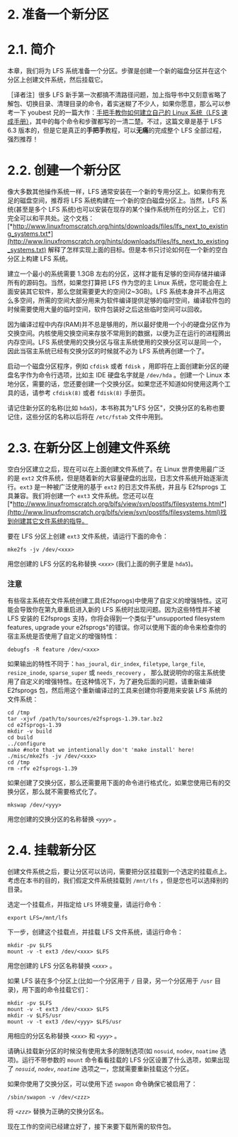 # 2\. 准备一个新分区

# 2.1\. 简介

本章，我们将为 LFS 系统准备一个分区。步骤是创建一个新的磁盘分区并在这个分区上创建文件系统，然后挂载它。

［译者注］很多 LFS 新手第一次都搞不清路径问题，加上指导书中又刻意省略了解包、切换目录、清理目录的命令，着实迷糊了不少人，如果你愿意，那么可以参考一下 youbest 兄的一篇大作：[手把手教你如何建立自己的 Linux 系统（LFS 速成手册）](http://www.linuxsir.org/bbs/thread322894.html)，其中的每个命令和步骤都写的一清二楚。不过，这篇文章是基于 LFS 6.3 版本的，但是它是真正的**手把手**教程，可以**无痛**的完成整个 LFS 全部过程，强烈推荐！

# 2.2\. 创建一个新分区

像大多数其他操作系统一样，LFS 通常安装在一个新的专用分区上。如果你有充足的磁盘空间，推荐将 LFS 系统构建在一个新的空白磁盘分区上。当然，LFS 系统(甚至是多个 LFS 系统)也可以安装在现存的某个操作系统所在的分区上，它们完全可以和平共处。这个文档：[*http://www.linuxfromscratch.org/hints/downloads/files/lfs_next_to_existing_systems.txt*](http://www.linuxfromscratch.org/hints/downloads/files/lfs_next_to_existing_systems.txt) 解释了怎样实现上面的目标。但是本书只讨论如何在一个新的空白分区上构建 LFS 系统。

建立一个最小的系统需要 1.3GB 左右的分区，这样才能有足够的空间存储并编译所有的源码包。当然，如果您打算把 LFS 作为您的主 Linux 系统，您可能会在上面安装其它软件，那么您就需要更大的空间(2~3GB)。LFS 系统本身并不占用这么多空间，所需的空间大部分用来为软件编译提供足够的临时空间，编译软件包的时候需要使用大量的临时空间，软件包装好之后这些临时空间可以回收。

因为编译过程中内存(RAM)并不总是够用的，所以最好使用一个小的硬盘分区作为交换空间。内核使用交换空间来存放不常用到的数据，以便为正在运行的进程腾出内存空间。LFS 系统使用的交换分区与宿主系统使用的交换分区可以是同一个，因此当宿主系统已经有交换分区的时候就不必为 LFS 系统再创建一个了。

启动一个磁盘分区程序，例如 `cfdisk` 或者 `fdisk` ，用即将在上面创建新分区的硬盘名字作为命令行选项，比如主 IDE 硬盘名字就是 `/dev/hda` 。创建一个 Linux 本地分区，需要的话，您还要创建一个交换分区。如果您还不知道如何使用这两个工具的话，请参考 `cfdisk(8)` 或者 `fdisk(8)` 手册页。

请记住新分区的名称(比如 `hda5`)，本书称其为"LFS 分区"，交换分区的名称也要记住，这些分区的名称以后将在 `/etc/fstab` 文件中用到。

# 2.3\. 在新分区上创建文件系统

空白分区建立之后，现在可以在上面创建文件系统了。在 Linux 世界使用最广泛的是 `ext2` 文件系统，但是随着新的大容量硬盘的出现，日志文件系统开始逐渐流行。`ext3` 是一种被广泛使用的基于 `ext2` 的日志文件系统，并且与 E2fsprogs 工具兼容。我们将创建一个 `ext3` 文件系统。您还可以在 [*http://www.linuxfromscratch.org/blfs/view/svn/postlfs/filesystems.html*](http://www.linuxfromscratch.org/blfs/view/svn/postlfs/filesystems.html)找到创建其它文件系统的指导。

要在 LFS 分区上创建 `ext3` 文件系统，请运行下面的命令：

```
mke2fs -jv /dev/<xxx> 
```

用您创建的 LFS 分区的名称替换 *`<xxx>`* (我们上面的例子里是 `hda5`)。

### 注意

有些宿主系统在文件系统创建工具(E2fsprogs)中使用了自定义的增强特性。这可能会导致你在第九章重启进入新的 LFS 系统时出现问题。因为这些特性并不被 LFS 安装的 E2fsprogs 支持，你将会得到一个类似于"unsupported filesystem features, upgrade your e2fsprogs"的错误。你可以使用下面的命令来检查你的宿主系统是否使用了自定义的增强特性：

```
debugfs -R feature /dev/<xxx> 
```

如果输出的特性不同于：`has_joural`, `dir_index`, `filetype`, `large_file`, `resize_inode`, `sparse_super` 或 `needs_recovery` ， 那么就说明你的宿主系统使用了自定义的增强特性。在这种情况下，为了避免后面的问题，请重新编译 E2fsprogs 包，然后用这个重新编译过的工具来创建你将要用来安装 LFS 系统的文件系统：

```
cd /tmp
tar -xjvf /path/to/sources/e2fsprogs-1.39.tar.bz2
cd e2fsprogs-1.39
mkdir -v build
cd build
../configure
make #note that we intentionally don't 'make install' here!
./misc/mke2fs -jv /dev/<xxx>
cd /tmp
rm -rfv e2fsprogs-1.39 
```

如果创建了交换分区，那么还需要用下面的命令进行格式化，如果您使用已有的交换分区，那么就不需要格式化了。

```
mkswap /dev/<yyy> 
```

用您创建的交换分区的名称替换 *`<yyy>`* 。

# 2.4\. 挂载新分区

创建文件系统之后，要让分区可以访问，需要把分区挂载到一个选定的挂载点上。考虑在本书的目的，我们假定文件系统挂载到 `/mnt/lfs` ，但是您也可以选择别的目录。

选定一个挂载点，并指定给 `LFS` 环境变量，请运行命令：

```
export LFS=/mnt/lfs 
```

下一步，创建这个挂载点，并挂载 LFS 文件系统，请运行命令：

```
mkdir -pv $LFS
mount -v -t ext3 /dev/<xxx> $LFS 
```

用您创建的 LFS 分区名称替换 *`<xxx>`* 。

如果 LFS 装在多个分区上(比如一个分区用于 `/` 目录，另一个分区用于 `/usr` 目录)，用下面的命令挂载它们：

```
mkdir -pv $LFS
mount -v -t ext3 /dev/<xxx> $LFS
mkdir -v $LFS/usr
mount -v -t ext3 /dev/<yyy> $LFS/usr 
```

用相应的分区名称替换 *`<xxx>`* 和 *`<yyy>`* 。

请确认挂载新分区的时候没有使用太多的限制选项(如 `nosuid`, `nodev`, `noatime` 选项)。运行不带参数的 `mount` 命令看看挂载的 LFS 分区设置了什么选项，如果出现了 *`nosuid`*, *`nodev`*, *`noatime`* 选项之一，您就需要重新挂载这个分区。

如果你使用了交换分区，可以使用下述 `swapon` 命令确保它被启用了：

```
/sbin/swapon -v /dev/<zzz> 
```

将 *`<zzz>`* 替换为正确的交换分区名。

现在工作的空间已经建立好了，接下来要下载所需的软件包。